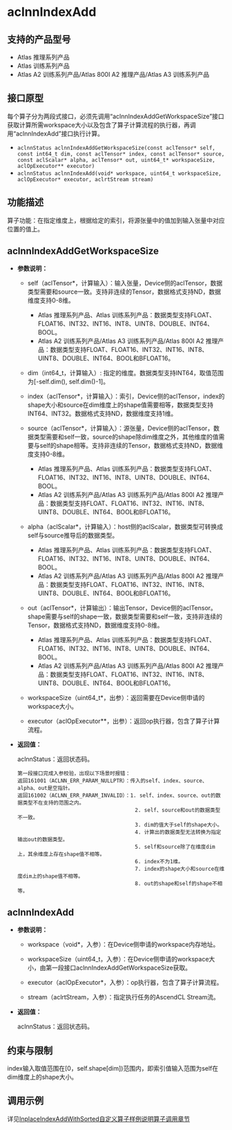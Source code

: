 # aclnnIndexAdd

## 支持的产品型号
- Atlas 推理系列产品
- Atlas 训练系列产品
- Atlas A2 训练系列产品/Atlas 800I A2 推理产品/Atlas A3 训练系列产品

## 接口原型

每个算子分为两段式接口，必须先调用“aclnnIndexAddGetWorkspaceSize”接口获取计算所需workspace大小以及包含了算子计算流程的执行器，再调用“aclnnIndexAdd”接口执行计算。

- `aclnnStatus aclnnIndexAddGetWorkspaceSize(const aclTensor* self, const int64_t dim, const aclTensor* index, const aclTensor* source, const aclScalar* alpha, aclTensor* out, uint64_t* workspaceSize, aclOpExecutor** executor)`
- `aclnnStatus aclnnIndexAdd(void* workspace, uint64_t workspaceSize, aclOpExecutor* executor, aclrtStream stream)`

## 功能描述

算子功能：在指定维度上，根据给定的索引，将源张量中的值加到输入张量中对应位置的值上。


## aclnnIndexAddGetWorkspaceSize

- **参数说明：**

  - self（aclTensor\*，计算输入）：输入张量，Device侧的aclTensor，数据类型需要和source一致。支持非连续的Tensor，数据格式支持ND，数据维度支持0-8维。
    - Atlas 推理系列产品、Atlas 训练系列产品：数据类型支持FLOAT、FLOAT16、INT32、INT16、INT8、UINT8、DOUBLE、INT64、BOOL。
    - Atlas A2 训练系列产品/Atlas A3 训练系列产品/Atlas 800I A2 推理产品：数据类型支持FLOAT、FLOAT16、INT32、INT16、INT8、UINT8、DOUBLE、INT64、BOOL和BFLOAT16。

  - dim（int64_t，计算输入）: 指定的维度。数据类型支持INT64，取值范围为[-self.dim(), self.dim()-1]。

  - index（aclTensor\*，计算输入）：索引，Device侧的aclTensor，index的shape大小和source在dim维度上的shape值需要相等，数据类型支持INT64、INT32。数据格式支持ND，数据维度支持1维。

  - source（aclTensor\*，计算输入）：源张量，Device侧的aclTensor，数据类型需要和self一致，source的shape除dim维度之外，其他维度的值需要与self的shape相等。支持非连续的Tensor，数据格式支持ND，数据维度支持0-8维。
    - Atlas 推理系列产品、Atlas 训练系列产品：数据类型支持FLOAT、FLOAT16、INT32、INT16、INT8、UINT8、DOUBLE、INT64、BOOL。
    - Atlas A2 训练系列产品/Atlas A3 训练系列产品/Atlas 800I A2 推理产品：数据类型支持FLOAT、FLOAT16、INT32、INT16、INT8、UINT8、DOUBLE、INT64、BOOL和BFLOAT16。

  - alpha（aclScalar\*，计算输入）：host侧的aclScalar，数据类型可转换成self与source推导后的数据类型。
    - Atlas 推理系列产品、Atlas 训练系列产品：数据类型支持FLOAT、FLOAT16、INT32、INT16、INT8、UINT8、DOUBLE、INT64、BOOL。
    - Atlas A2 训练系列产品/Atlas A3 训练系列产品/Atlas 800I A2 推理产品：数据类型支持FLOAT、FLOAT16、INT32、INT16、INT8、UINT8、DOUBLE、INT64、BOOL和BFLOAT16。

  - out（aclTensor\*，计算输出）：输出Tensor，Device侧的aclTensor。shape需要与self的shape一致，数据类型需要和self一致，支持非连续的Tensor，数据格式支持ND，数据维度支持0-8维。
    - Atlas 推理系列产品、Atlas 训练系列产品：数据类型支持FLOAT、FLOAT16、INT32、INT16、INT8、UINT8、DOUBLE、INT64、BOOL。
    - Atlas A2 训练系列产品/Atlas A3 训练系列产品/Atlas 800I A2 推理产品：数据类型支持FLOAT、FLOAT16、INT32、INT16、INT8、UINT8、DOUBLE、INT64、BOOL和BFLOAT16。

  - workspaceSize（uint64_t*，出参）：返回需要在Device侧申请的workspace大小。
  
  - executor（aclOpExecutor\**，出参）：返回op执行器，包含了算子计算流程。

- **返回值：**

  aclnnStatus：返回状态码。

  ```
  第一段接口完成入参校验，出现以下场景时报错：
  返回161001（ACLNN_ERR_PARAM_NULLPTR）：传入的self、index、source、alpha、out是空指针。
  返回161002（ACLNN_ERR_PARAM_INVALID）：1. self、index、source、out的数据类型不在支持的范围之内。
                                        2. self、source和out的数据类型不一致。
                                        3. dim的值大于self的shape大小。
                                        4. 计算出的数据类型无法转换为指定输出out的数据类型。
                                        5. self和source除了在维度dim上，其余维度上存在shape值不相等。
                                        6. index不为1维。
                                        7. index的shape大小和source在维度dim上的shape值不相等。
                                        8. out的shape和self的shape不相等。
  ```

## aclnnIndexAdd

- **参数说明：**

  - workspace（void\*，入参）：在Device侧申请的workspace内存地址。

  - workspaceSize（uint64_t，入参）：在Device侧申请的workspace大小，由第一段接口aclnnIndexAddGetWorkspaceSize获取。

  - executor（aclOpExecutor\*，入参）：op执行器，包含了算子计算流程。

  - stream（aclrtStream，入参）：指定执行任务的AscendCL Stream流。

- **返回值：**

  aclnnStatus：返回状态码。

## 约束与限制

index输入取值范围在[0，self.shape[dim])范围内，即索引值输入范围为self在dim维度上的shape大小。

## 调用示例

详见[InplaceIndexAddWithSorted自定义算子样例说明算子调用章节](../README.md#算子调用)